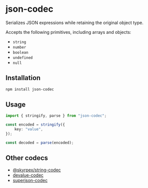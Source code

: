# json-codec

Serializes JSON expressions while retaining the original object type.

Accepts the following primitives, including arrays and objects:

- `string`
- `number`
- `boolean`
- `undefined`
- `null`

## Installation

```sh
npm install json-codec
```

## Usage

```ts
import { stringify, parse } from "json-codec";

const encoded = stringify({
	key: "value",
});

const decoded = parse(encoded);
```

## Other codecs

- [@skyrpex/string-codec](https://github.com/skyrpex/string-codec)
- [devalue-codec](https://github.com/skyrpex/devalue-codec)
- [superjson-codec](https://github.com/skyrpex/superjson-codec)
